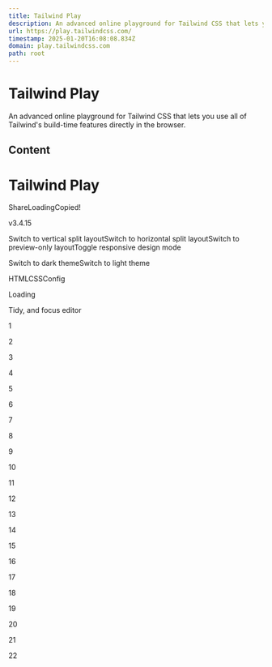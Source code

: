 ```yaml
---
title: Tailwind Play
description: An advanced online playground for Tailwind CSS that lets you use all of Tailwind's build-time features directly in the browser.
url: https://play.tailwindcss.com/
timestamp: 2025-01-20T16:08:08.834Z
domain: play.tailwindcss.com
path: root
---
```


# Tailwind Play


An advanced online playground for Tailwind CSS that lets you use all of Tailwind's build-time features directly in the browser.


## Content

Tailwind Play
===============

  

ShareLoadingCopied!

v3.4.15

Switch to vertical split layoutSwitch to horizontal split layoutSwitch to preview-only layoutToggle responsive design mode

Switch to dark themeSwitch to light theme

HTMLCSSConfig

Loading

Tidy, and focus editor

1

2

3

4

5

6

7

8

9

10

11

12

13

14

15

16

17

18

19

20

21

22

<!--

  Welcome to Tailwind Play, the official Tailwind 

  CSS playground!

  Everything here works just like it does when 

  you're running Tailwind locally

  with a real build pipeline. You can customize 

  your config file, use features

  like \`@apply\`, or even add third-party plugins.

  Feel free to play with this example if you're 

  just learning, or trash it and

  start from scratch if you know enough to be 

  dangerous. Have fun!

\--\>

<div class\="relative flex min-h-screen flex-col 

justify-center overflow-hidden bg-gray-50 py-6 

sm:py-12"\>

  <img src\="/img/beams.jpg" alt\="" 

  class\="absolute top-1/2 left-1/2 max-w-none 

  \-translate-x-1/2 \-translate-y-1/2" width\="1308" 

  /\>

  <div class\="absolute inset-0 bg-\[url(/img/grid.

  svg)\] bg-center \[mask-image:linear-gradient

  (180deg,white,rgba(255,255,255,0))\]"\></div\>

  <div class\="relative bg-white px-6 pt-10 pb-8 

  shadow-xl ring-1 ring-gray-900/5 sm:mx-auto 

  sm:max-w-lg sm:rounded-lg sm:px-10"\>

    <div class\="mx-auto max-w-md"\>

      <img src\="/img/logo.svg" class\="h-6" 

      alt\="Tailwind Play" /\>

      <div class\="divide-y divide-gray-300/50"\>

        <div class\="space-y-6 py-8 text-base 

        leading-7 text-gray-600"\>

          <p\>An advanced online playground for 

          Tailwind CSS, including support for 

          things like:</p\>

          <ul class\="space-y-4"\>

            <li class\="flex items-center"\>

              <svg class\="h-6 w-6 flex-none 

              fill-sky-100 stroke-sky-500 

              stroke-2" stroke-linecap\="round" 

Enter to Rename, Shift+Enter to Preview

Copy, then focus editor

Generated CSS

All

1

Enter to Rename, Shift+Enter to Preview

Copy, then focus editor

## Metadata

```json
{
  "title": "Tailwind Play",
  "description": "An advanced online playground for Tailwind CSS that lets you use all of Tailwind's build-time features directly in the browser.",
  "url": "https://play.tailwindcss.com/",
  "content": "Tailwind Play\n===============\n\n  \n\nShareLoadingCopied!\n\nv3.4.15\n\nSwitch to vertical split layoutSwitch to horizontal split layoutSwitch to preview-only layoutToggle responsive design mode\n\nSwitch to dark themeSwitch to light theme\n\nHTMLCSSConfig\n\nLoading\n\nTidy, and focus editor\n\n1\n\n2\n\n3\n\n4\n\n5\n\n6\n\n7\n\n8\n\n9\n\n10\n\n11\n\n12\n\n13\n\n14\n\n15\n\n16\n\n17\n\n18\n\n19\n\n20\n\n21\n\n22\n\n<!--\n\n  Welcome to Tailwind Play, the official Tailwind \n\n  CSS playground!\n\n  Everything here works just like it does when \n\n  you're running Tailwind locally\n\n  with a real build pipeline. You can customize \n\n  your config file, use features\n\n  like \\`@apply\\`, or even add third-party plugins.\n\n  Feel free to play with this example if you're \n\n  just learning, or trash it and\n\n  start from scratch if you know enough to be \n\n  dangerous. Have fun!\n\n\\--\\>\n\n<div class\\=\"relative flex min-h-screen flex-col \n\njustify-center overflow-hidden bg-gray-50 py-6 \n\nsm:py-12\"\\>\n\n  <img src\\=\"/img/beams.jpg\" alt\\=\"\" \n\n  class\\=\"absolute top-1/2 left-1/2 max-w-none \n\n  \\-translate-x-1/2 \\-translate-y-1/2\" width\\=\"1308\" \n\n  /\\>\n\n  <div class\\=\"absolute inset-0 bg-\\[url(/img/grid.\n\n  svg)\\] bg-center \\[mask-image:linear-gradient\n\n  (180deg,white,rgba(255,255,255,0))\\]\"\\></div\\>\n\n  <div class\\=\"relative bg-white px-6 pt-10 pb-8 \n\n  shadow-xl ring-1 ring-gray-900/5 sm:mx-auto \n\n  sm:max-w-lg sm:rounded-lg sm:px-10\"\\>\n\n    <div class\\=\"mx-auto max-w-md\"\\>\n\n      <img src\\=\"/img/logo.svg\" class\\=\"h-6\" \n\n      alt\\=\"Tailwind Play\" /\\>\n\n      <div class\\=\"divide-y divide-gray-300/50\"\\>\n\n        <div class\\=\"space-y-6 py-8 text-base \n\n        leading-7 text-gray-600\"\\>\n\n          <p\\>An advanced online playground for \n\n          Tailwind CSS, including support for \n\n          things like:</p\\>\n\n          <ul class\\=\"space-y-4\"\\>\n\n            <li class\\=\"flex items-center\"\\>\n\n              <svg class\\=\"h-6 w-6 flex-none \n\n              fill-sky-100 stroke-sky-500 \n\n              stroke-2\" stroke-linecap\\=\"round\" \n\nEnter to Rename, Shift+Enter to Preview\n\nCopy, then focus editor\n\nGenerated CSS\n\nAll\n\n1\n\nEnter to Rename, Shift+Enter to Preview\n\nCopy, then focus editor",
  "usage": {
    "tokens": 805
  }
}
```
